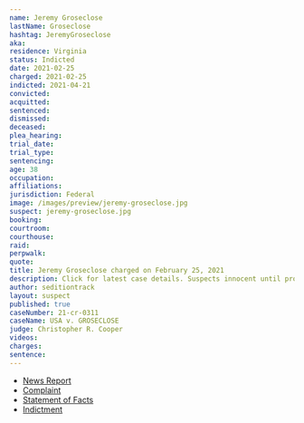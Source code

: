 ```yaml
---
name: Jeremy Groseclose
lastName: Groseclose
hashtag: JeremyGroseclose
aka:
residence: Virginia
status: Indicted
date: 2021-02-25
charged: 2021-02-25
indicted: 2021-04-21
convicted: 
acquitted:
sentenced: 
dismissed: 
deceased:
plea_hearing:
trial_date:
trial_type:
sentencing:
age: 38
occupation:
affiliations:
jurisdiction: Federal
image: /images/preview/jeremy-groseclose.jpg
suspect: jeremy-groseclose.jpg
booking:
courtroom:
courthouse:
raid:
perpwalk:
quote:
title: Jeremy Groseclose charged on February 25, 2021
description: Click for latest case details. Suspects innocent until proven guilty.
author: seditiontrack
layout: suspect
published: true
caseNumber: 21-cr-0311
caseName: USA v. GROSECLOSE
judge: Christopher R. Cooper
videos:
charges:
sentence:
---
```

- [News Report](https://www.wsls.com/news/local/2021/02/26/fbi-arrests-montgomery-county-man-it-believes-took-part-in-us-capitol-riots/)
- [Complaint](https://www.justice.gov/usao-dc/case-multi-defendant/file/1378661/download)
- [Statement of Facts](https://www.justice.gov/usao-dc/case-multi-defendant/file/1378656/download)
- [Indictment](https://www.justice.gov/usao-dc/case-multi-defendant/file/1459361/download)
